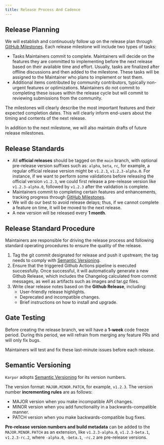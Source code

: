 ```yaml
---
title: Release Process And Cadence
---
```

## Release Planning

We will establish and continuously follow up on the release plan through [GitHub Milestones](https://github.com/KusionStack/karpor/milestones). Each release milestone will include two types of tasks:

- Tasks Maintainers commit to complete. Maintainers will decide on the features they are committed to implementing before the next release based on their available time and effort. Usually, tasks are finalized after offline discussions and then added to the milestone. These tasks will be assigned to the Maintainer who plans to implement or test them.
- Additional items contributed by community contributors, typically non-urgent features or optimizations. Maintainers do not commit to completing these issues within the release cycle but will commit to reviewing submissions from the community.

The milestones will clearly describe the most important features and their expected completion dates. This will clearly inform end-users about the timing and contents of the next release.

In addition to the next milestone, we will also maintain drafts of future release milestones.

## Release Standards

- All **official releases** should be tagged on the `main` branch, with optional pre-release version suffixes such as: `alpha`, `beta`, `rc`, for example, a regular official release version might be `v1.2.3`, `v1.2.3-alpha.0`. For instance, if we want to perform some validations before releasing the official version `v1.2.3`, we could first release a pre-release version like `v1.2.3-alpha.0`, followed by `v1.2.3` after the validation is complete.
- Maintainers commit to completing certain features and enhancements, tracking progress through [GitHub Milestones](https://github.com/KusionStack/karpor/milestones).
- We will do our best to avoid release delays; thus, if we cannot complete a feature on time, it will be moved to the next release.
- A new version will be released every **1 month**.

## Release Standard Procedure

Maintainers are responsible for driving the release process and following standard operating procedures to ensure the quality of the release.

1. Tag the git commit designated for release and push it upstream; the tag needs to comply with [Semantic Versioning](#semantic-versioning).
2. Ensure that the triggered Github Actions pipeline is executed successfully. Once successful, it will automatically generate a new Github Release, which includes the Changelog calculated from commit messages, as well as artifacts such as images and tar.gz files.
3. Write clear release notes based on the **Github Release**, including:
   - User-friendly release highlights.
   - Deprecated and incompatible changes.
   - Brief instructions on how to install and upgrade.

## Gate Testing

Before creating the release branch, we will have a **1-week** code freeze period. During this period, we will refrain from merging any feature PRs and will only fix bugs.

Maintainers will test and fix these last-minute issues before each release.

## Semantic Versioning

`Karpor` adopts [Semantic Versioning](https://semver.org/) for its version numbers.

The version format: `MAJOR.MINOR.PATCH`, for example, `v1.2.3`. The version number **incrementing rules** are as follows:

- MAJOR version when you make incompatible API changes.
- MINOR version when you add functionality in a backwards-compatible manner.
- PATCH version when you make backwards-compatible bug fixes.

**Pre-release version numbers and build metadata** can be added to the `MAJOR.MINOR.PATCH` as an extension, like `v1.2.3-alpha.0`, `v1.2.3-beta.1`, `v1.2.3-rc.2`, where `-alpha.0`, `-beta.1`, `-rc.2` are pre-release versions.
